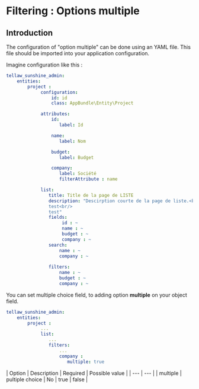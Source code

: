 # Filtering : Options multiple

## Introduction

The configuration of "option multiple" can be done using an YAML file. This file should be imported into your application configuration.

Imagine configuration like this : 

```yaml
tellaw_sunshine_admin:
    entities:
        project :
             configuration:
                 id: id
                 class: AppBundle\Entity\Project

             attributes:
                 id:
                    label: Id

                 name:
                    label: Nom

                 budget:
                    label: Budget

                 company:
                    label: Société
                    filterAttribute : name

             list:
                title: Title de la page de LISTE
                description: "Descirption courte de la page de liste.<br/>
                test<br/>
                test"
                fields:
                     id : ~
                     name : ~
                     budget : ~
                     company : ~
                search:
                    name : ~
                    company : ~
                    
                filters:
                    name : ~ 
                    budget : ~
                    company : ~ 
```

You can set multiple choice field, to adding option **multiple** on your object field.

```yaml
tellaw_sunshine_admin:
    entities:
        project :
             ...
             list:
                ...
                filters:
                    ...
                    company :
                       multiple: true
```

| Option | Description | Required | Possible value |
| --- | --- |
| multiple | pultiple choice | No | true \| false |



